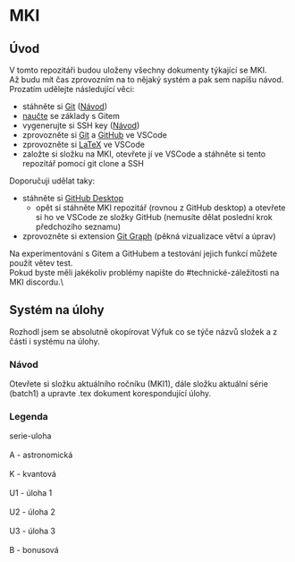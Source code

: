 # MKI

## Úvod

V tomto repozitáři budou uloženy všechny dokumenty týkající se MKI.\
Až budu mít čas zprovozním na to nějaký systém a pak sem napíšu návod.\
Prozatím udělejte následující věci:

+ stáhněte si [Git](https://git-scm.com/download/win) ([Návod](https://www.atlassian.com/git/tutorials/install-git))
+ [naučte](https://youtu.be/RGOj5yH7evk) se základy s Gitem
+ vygenerujte si SSH key ([Návod](https://docs.github.com/en/authentication/connecting-to-github-with-ssh/adding-a-new-ssh-key-to-your-github-account))
+ zprovozněte si [Git](https://code.visualstudio.com/docs/sourcecontrol/overview) a [GitHub](https://code.visualstudio.com/docs/sourcecontrol/github) ve VSCode
+ zprovozněte si [LaTeX](https://youtu.be/4lyHIQl4VM8) ve VSCode
+ založte si složku na MKI, otevřete jí ve VSCode a stáhněte si tento repozitář pomocí git clone a SSH

Doporučuji udělat taky:

+ stáhněte si [GitHub Desktop](https://desktop.github.com/)
  + opět si stáhněte MKI repozitář (rovnou z GitHub desktop) a otevřete si ho ve VSCode ze složky GitHub (nemusíte dělat poslední krok předchozího seznamu)
+ zprovozněte si extension [Git Graph](https://marketplace.visualstudio.com/items?itemName=mhutchie.git-graph) (pěkná vizualizace větví a úprav)

Na experimentování s Gitem a GitHubem a testování jejich funkcí můžete použít větev test.\
Pokud byste měli jakékoliv problémy napište do #technické-záležitosti na MKI discordu.\

## Systém na úlohy

Rozhodl jsem se absolutně okopírovat Výfuk co se týče názvů složek a z části i systému na úlohy.

### Návod

Otevřete si složku aktuálního ročníku (MKI1), dále složku aktuální série (batch1) a upravte .tex dokument korespondující úlohy.

### Legenda

serie-uloha\
\
A - astronomická\
\
K - kvantová\
\
U1 - úloha 1\
\
U2 - úloha 2\
\
U3 - úloha 3\
\
B - bonusová
